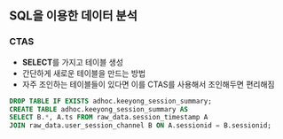 
## SQL을 이용한 데이터 분석


### CTAS
- **SELECT**를 가지고 테이블 생성
- 간단하게 새로운 테이블을 만드는 방법
- 자주 조인하는 테이블들이 있다면 이를 CTAS를 사용해서 조인해두면 편리해짐

```sql
DROP TABLE IF EXISTS adhoc.keeyong_session_summary;
CREATE TABLE adhoc.keeyong_session_summary AS
SELECT B.*, A.ts FROM raw_data.session_timestamp A
JOIN raw_data.user_session_channel B ON A.sessionid = B.sessionid;
```

